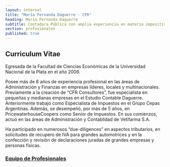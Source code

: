 ```yaml
---
layout: internal
title: "María Fernanda Daguerre - CFR"
heading: María Fernanda Daguerre
subtitle: Contadora Pública con amplia experiencia en materia impositiva
section: profesionales
published: true
---
```


## Curriculum Vitae

Egresada  de  la  Facultad  de  Ciencias  Económicas  de  la Universidad Nacional de la Plata en el año 2006.

Posee más de 8 años de experiencia profesional en las áreas de Administración  y  Finanzas  en  empresas  líderes,  locales  y multinacionales.  Previamente  a  la  creación  de  “CFR Consultores”,  fue  especialista  en  pequeñas  y  medianas empresas  en  el  Estudio  Contable  Daguerre.  Anteriormente trabajó  como  Especialista  de  Impuestos  en  el  Grupo  Cepas Argentinas.  Además,  se  desempeñó,  por  más  de  5  años,  en PricewaterhouseCoopers  como  Senior  de  Impuestos.  En  sus comienzos, actuó en las áreas de Administración y Contablidad de Vetifarma S.A.

Ha  participado  en  numerosos  “due-diligences”  en  aspectos tributarios,  en  solicitudes  de  recupero  de  IVA  para  grandes automotrices  y  en  la  confección  y  revisión  de  declaraciones juradas de grandes empresas y personas físicas.

### [Equipo de Profesionales](/#profesionales)
